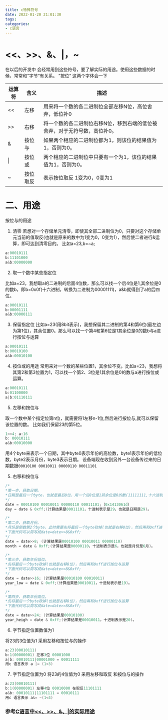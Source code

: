 ```yaml
---
title: c特殊符号
date: 2022-01-20 21:01:30
tags:
categories:
- c语言
---
```


# <<、>>、&、|，~
在以后的开发中 会经常用到这些符号，要了解实际的用途。使用这些数据的时候，常常和”字节“有关系。 ”按位“ 这两个字体会一下


|  运算符   | 含义  | 描述|
|  ----  | ----  |----|
| <<  | 左移 |   用来将一个数的各二进制位全部左移N位，高位舍弃，低位补0|
| >>  | 右移 |   将一个数的各二进制位右移N位，移到右端的低位被舍弃，对于无符号数，高位补0。|
| &  | 按位与 |   如果两个相应的二进制位都为1，则该位的结果值为1，否则为0。|
| \|  | 按位或 |   两个相应的二进制位中只要有一个为1，该位的结果值为1，否则为0。|
| \~  | 按位取反 |   表示按位取反 1变为0，0变为1|



# 二、用途

按位与的用途

1. 清零
若想对一个存储单元清零，即使其全部二进制位为0，只要对这个存储单元当前的值取反(也就是原来的数中为1变为0，0变为1），然后使二者进行&运算，即可达到清零目的。
比如a=23,b=~a;

```c
a:00010111
b:11101000
a&b:00000000
```
2. 取一个数中某些指定位

比如a=23，我想取a的二进制的后面4位数，那么可以找一个后4位是1,其余位是0的数b，即b=0x0f(十六进制，转换为二进制为00001111)，a&b就得到了a的后四位。

```c
a:00010111
b:00001111
a&b:00000111
```

3. 保留指定位
比如a=23(用8bit表示)，我想保留其二进制的第4和第6位(最左边为第1位)，其余位置0。那么可以找一个第4和第6位是1其余位是0的数b与a进行按位与运算
```c
a:00010111
b:00010100
a&b:00010100
```

4. 按位或的用途
常用来对一个数的某些位置1，其余位不变。比如a=23，我想将其第2和第3位置为1，可以找一个第2、3位是1其余位是0的数与a进行按位或运算。

```c
a:00010111
b:01100000
a|b:01110111
```

5. 左移和按位与

取一个数中某个指定位第n位，就需要将1左移n-1位,然后进行按位与,就可以保留该位置的数。 比如我们保留23的第5位。
```c
1<<4; a:16
b: 00010111
a&b:00010000
```

用4个byte来表示一个日期，其中byte0表示年份的高位数，byte1表示年份的低位数，byte2表示月份，byte3表示日期。
设备端现在收到另外一台设备传过来的日期数据`00010100 00010011 00000110 00011101`

5. 右移和按位与

```c 
/* 
*第一步，获取日期。
*日期是最后一个byte，也就是最后8位，用一个后8位是1其余位是0的数(11111111,十六进制表示是0xff)与数据进行按位与计算即可
*/
date = 00010100 00010011 00000110 00011101;（0x1413061d）
day = date & 0xff;(计算结果是00011101，十进制表示是29，也就是日期是29)。

/* 
*第二步，获取月份。
*月份是倒数第2个byte，此时需要先将最后一个byte砍掉(也就是右移8位)，然后再和0xff进行按位与运算
*下面代码可以简写成date=date>>8&0xff;
*/
date = date>>8; (计算结果是00010100 00010011 00000110)
month = date & 0xff;(计算结果是00000110，十进制表示是6，也就是月份是6月)。

/* 
*第三步，获取年份低位。
*先将最后一个byte砍掉(也就是右移8位)，然后再和0xff进行按位与运算
*下面代码可以简写成date=date>>8&0xff;
*/
date = date>>16; (计算结果是00010100 00010011)
year_low = date & 0xff;(计算结果是00010011，十进制表示是19)。

/* 
*第四步，获取年份高位。
*先将最后一个byte砍掉(也就是右移8位)，然后再和0xff进行按位与运算
*下面代码可以简写成date=date>>8&0xff;
*/
date = date>>24; (计算结果是00010100)
year_heigh = date & 0xff;(计算结果是00010011，十进制表示是20)。
```

6. 字节指定位置数值为1
 
 将23的3位值为1
 采用左移和按位与的操作
```c
a:23(00010111)
b:1(00000001) 左移3位 00001000
a|b: 00010111|00001000 = 00011111
用c 语言表示 a |= (1<3)
```

7. 字节指定位置为0
 将23的4位值为0
 采用左移和取反 和按位与的操作
```c
a:23(00010111)
b:1(00000001) 左移4位 00010000 在取反11101111
a&b: 00010111|11101111 = 00010111
用c 语言表示 a&= ~(1<4)
```

### 参考[C语言中<<、>>、&、|的实际用途](https://www.jianshu.com/p/eae8da7caac6)

